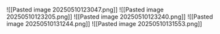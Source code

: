 ![[Pasted image 20250510123047.png]]
![[Pasted image 20250510123205.png]]
![[Pasted image 20250510123240.png]]
![[Pasted image 20250510131244.png]]
![[Pasted image 20250510131553.png]]